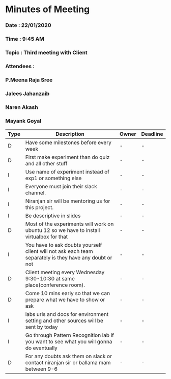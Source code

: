 # Minutes of Meeting

### Date : 22/01/2020
### Time : 9:45 AM
### Topic : Third meeting with Client
### Attendees :
### P.Meena Raja Sree  
### Jalees Jahanzaib
### Naren Akash
### Mayank Goyal

Type | Description | Owner | Deadline
---- | ---- | ---- | ----
D | Have some milestones before every week | - | -
D | First make experiment than do quiz and all other stuff | - | -
I | Use name of experiment instead of exp1 or something else |  -  | -
I | Everyone must join their slack channel. | - | -
I | Niranjan sir will be mentoring us for this project. | - | -
I | Be descriptive in slides | - | -
D | Most of the experiments will work on ubuntu 12 so we have to install virtualbox for that | - | -
I | You have to ask doubts yourself client will not ask each team separately is they have any doubt or not| - | -
D | Client meeting every Wednesday 9:30-10:30 at same place(conference room).| - | -
D | Come 10 mins early so that we can prepare what we have to show or ask | - | -
I | labs urls and docs for environment setting and other sources will be sent by today | - | -
I | Go through Pattern Recognition lab if you want to see what you will gonna do eventually | - | -
D | For any doubts ask them on slack or contact niranjan sir or ballama mam between 9-6 | - | -

